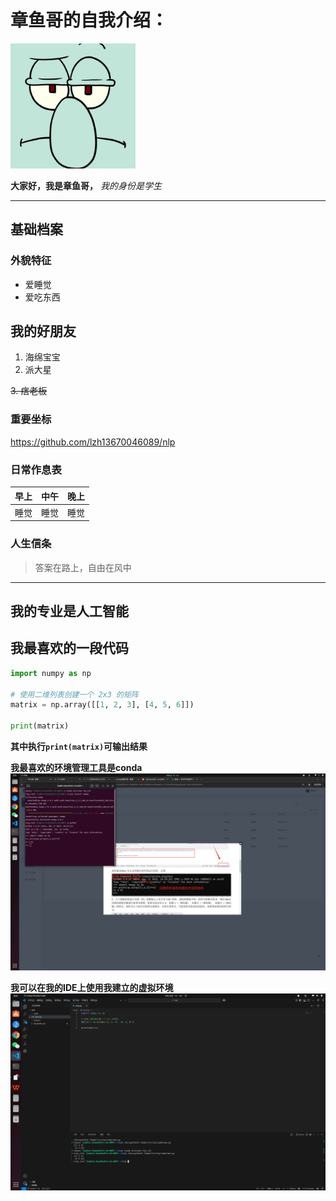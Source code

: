 # 章鱼哥的自我介绍：
<img src="https://github.com/lzh13670046089/nlp/blob/master/picture/%E7%AB%A0%E9%B1%BC%E5%93%A5.jpg" width =200>

**大家好，我是章鱼哥，**
*我的身份是学生*

---
## 基础档案
### 外貌特征
* 爱睡觉
* 爱吃东西
## 我的好朋友
1. 海绵宝宝
2. 派大星

~~3. 痞老板~~
### 重要坐标
<https://github.com/lzh13670046089/nlp>
### 日常作息表
|早上|中午|晚上|
|:---:|:---:|:---:|
|睡觉|睡觉|睡觉|
### 人生信条
>答案在路上，自由在风中

---
## 我的专业是人工智能
## 我最喜欢的一段代码
```python
import numpy as np
 
# 使用二维列表创建一个 2x3 的矩阵
matrix = np.array([[1, 2, 3], [4, 5, 6]])
 
print(matrix)
```
**其中执行`print(matrix)`可输出结果**

**我最喜欢的环境管理工具是conda**
<img src="https://github.com/lzh13670046089/nlp/blob/master/picture/%E6%88%AA%E5%9B%BE%202025-03-06%2016-35-59.png" width = 800>

**我可以在我的IDE上使用我建立的虚拟环境**
<img src="https://github.com/lzh13670046089/nlp/blob/master/picture/%E6%88%AA%E5%9B%BE%202025-03-20%2014-30-06.png" width = 800>
